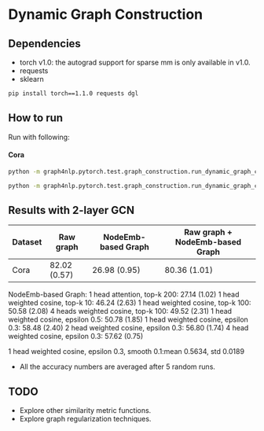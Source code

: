 Dynamic Graph Construction
============



Dependencies
------------
- torch v1.0: the autograd support for sparse mm is only available in v1.0.
- requests
- sklearn

```bash
pip install torch==1.1.0 requests dgl
```

How to run
----------

Run with following:

#### Cora


```bash
python -m graph4nlp.pytorch.test.graph_construction.run_dynamic_graph_construction --dataset=cora --gpu=0 --early-stop --gl-metric-type weighted_cosine --gl-epsilon 0.3 --gl-type node_emb --gl-smoothness-ratio 0.2 --gl-sparsity-ratio 0.1
```
```bash
python -m graph4nlp.pytorch.test.graph_construction.run_dynamic_graph_construction --dataset=cora --gpu=0 --early-stop --gl-metric-type weighted_cosine --gl-epsilon 0.3 --gl-type node_emb_refined --init-adj-alpha 0.85 
```

Results with 2-layer GCN
-------

| Dataset  |    Raw graph    |  NodeEmb-based Graph   | Raw graph + NodeEmb-based Graph   |
| -------- | ------------- | ------------- | ------------- |
| Cora     | 82.02 (0.57)  | 26.98 (0.95) | 80.36 (1.01) |

NodeEmb-based Graph:
1 head attention, top-k 200: 27.14 (1.02)
1 head weighted cosine, top-k 10:  46.24 (2.63)
1 head weighted cosine, top-k 100: 50.58 (2.08)
4 heads weighted cosine, top-k 100: 49.52 (2.31)
1 head weighted cosine, epsilon 0.5: 50.78 (1.85)
1 head weighted cosine, epsilon 0.3: 58.48 (2.40)
2 head weighted cosine, epsilon 0.3: 56.80 (1.74)
4 head weighted cosine, epsilon 0.3: 57.62 (0.75) 

1 head weighted cosine, epsilon 0.3, smooth 0.1:mean 0.5634, std 0.0189   




* All the accuracy numbers are averaged after 5 random runs.



TODO
-------
* Explore other similarity metric functions.
* Explore graph regularization techniques.


